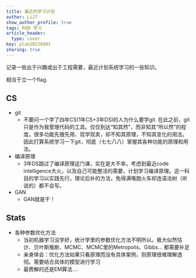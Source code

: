 ```yaml
---
title: 最近的学习计划
author: LiJT
show_author_profile: true
tags: 科研 学习
article_header:
  type: cover
key: plan20220401
sharing: true
---
```


记录一些出于兴趣或出于工程需要，最近计划系统学习的一些知识。

相当于立一个flag.
<!--more-->

## CS
- git
  - 不要问一个学了四年CS(1年CS+3年DS)的人为什么要学git. 在此之前，git只是作为我管理代码的工具。仅仅到达“知其然”，而非知其“所以然”的程度。很多功能先搜先用、现学现卖，却不知其原理，不知其变化的用法。因此打算系统学习一下git，彻底（七七八八）掌握其各种功能的原理和用法。
- 编译原理
  - 3年DS跳过了编译原理这门课，实在是大不幸。考虑到最近code intelligence大火，以及自己可能整活的需要，计划学习编译原理。这一科目的学习以实践先行，理论后补的方法，免得满嘴跑火车却连语法树（听说的）都不会写。
- GAN
  - GAN就是干！

## Stats
- 各种参数优化方法
  - 当初机器学习没学好，统计学里的参数优化方法不明所以。极大似然估计、贝叶斯推断、MCMC、MCMC里的Metropolis、Gibbs... 都需要补足
  - 亲身体会：优化方法如果只看原理而没有具体案例，则原理很难理解透彻。需要结合具体的模型进行学习
  - 最费解的还是EM算法....